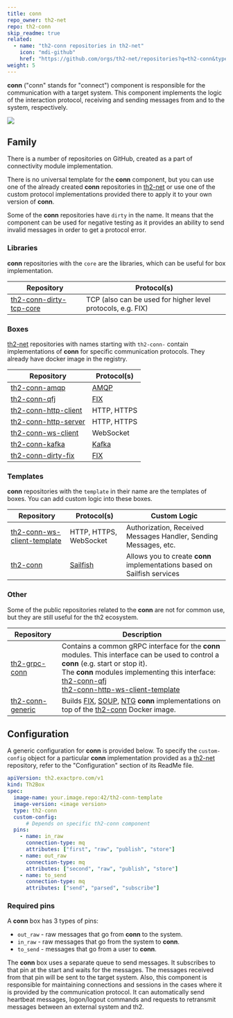 ```yaml
---
title: conn
repo_owner: th2-net
repo: th2-conn
skip_readme: true
related:
  - name: "th2-conn repositories in th2-net"
    icon: "mdi-github"
    href: "https://github.com/orgs/th2-net/repositories?q=th2-conn&type=all&language=&sort="
weight: 5
---
```


**conn** ("conn" stands for "connect") component is responsible for the communication with a target system. 
This component implements the logic of the interaction protocol, receiving and sending messages from and to the system, respectively.

<!--more-->

![](/img/boxes/exactpro/th2-conn/th2-conn.png)

## Family

There is a number of repositories on GitHub, created as a part of connectivity module implementation. 

There is no universal template for the **conn** component, but you can use one of the already created **conn** repositories in [th2-net](https://github.com/th2-net) or use one of the custom protocol implementations provided there to apply it to your own version of **conn**.

<notice note>

Some of the **conn** repositories have `dirty` in the name. 
It means that the component can be used for negative testing as it provides an ability to send invalid messages in order to get a protocol error.

</notice>

### Libraries

**conn** repositories with the `core` are the libraries, which can be useful for box implementation. 

|Repository|Protocol(s)|
|----------|-----------|
|[th2-conn-dirty-tcp-core](https://github.com/th2-net/th2-conn-dirty-tcp-core) |TCP (also can be used for higher level protocols, e.g. FIX)|

### Boxes

[th2-net](https://github.com/th2-net) repositories with names starting with `th2-conn-` contain implementations of **conn**  for specific communication protocols. They already have docker image in the registry.

|Repository|Protocol(s)|
|----------|-----------|
|[th2-conn-amqp](https://github.com/th2-net/th2-conn-amqp)|[AMQP](https://www.amqp.org/)|
|[th2-conn-qfj](https://github.com/th2-net/th2-conn-qfj)|[FIX](https://www.fixtrading.org/what-is-fix/)|
|[th2-conn-http-client](https://github.com/th2-net/th2-conn-http-client)|HTTP, HTTPS|
|[th2-conn-http-server](https://github.com/th2-net/th2-conn-http-server)|HTTP, HTTPS|
|[th2-conn-ws-client](https://github.com/th2-net/th2-conn-ws-client)|WebSocket|
|[th2-conn-kafka](https://github.com/th2-net/th2-conn-kafka)|[Kafka](https://kafka.apache.org/)|
|[th2-conn-dirty-fix](https://github.com/th2-net/th2-conn-dirty-fix)|[FIX](https://www.fixtrading.org/what-is-fix/)|

### Templates

**conn** repositories with the `template` in their name are the templates of boxes. You can add custom logic into these boxes. 

|Repository|Protocol(s)|Custom Logic|
|----------|-----------|------------|
|[th2-conn-ws-client-template](https://github.com/th2-net/th2-conn-http-ws-client-template)|HTTP, HTTPS, WebSocket|Authorization, Received Messages Handler, Sending Messages, etc.|
|[th2-conn](https://github.com/th2-net/th2-conn)|[Sailfish](https://github.com/Exactpro/sailfish-core)|Allows you to create **conn** implementations based on Sailfish services|

### Other

Some of the public repositories related to the **conn** are not for common use, but they are still useful for the th2 ecosystem.

|Repository| Description                                                                                                                                                                                                                                                                                                                                         |
|----------|-----------------------------------------------------------------------------------------------------------------------------------------------------------------------------------------------------------------------------------------------------------------------------------------------------------------------------------------------------|
|[th2-grpc-conn](https://github.com/th2-net/th2-grpc-conn)| Contains a common gRPC interface for the **conn** modules. This interface can be used to control a **conn** (e.g. start or stop it). <br> The **conn** modules implementing this interface: <br> [th2-conn-qfj](https://github.com/th2-net/th2-conn-qfj) <br> [th2-conn-http-ws-client-template](https://github.com/th2-net/th2-conn-http-ws-client-template) |
|[th2-conn-generic](https://github.com/th2-net/th2-conn-generic)| Builds [FIX](https://www.fixtrading.org/what-is-fix/), [SOUP](https://www.nasdaqtrader.com/content/technicalsupport/specifications/dataproducts/souptcp.pdf), [NTG](https://www.lseg.com/sites/default/files/content/documents/MIT203%20-%20Native%20Trading%20Gateway%20Specification%20-%20Issue%2010.4.pdf) **conn** implementations on top of the [th2-conn](https://github.com/th2-net/th2-conn) Docker image.|

## Configuration

A generic configuration for **conn** is provided below. 
To specify the `custom-config` object for a particular **conn** implementation provided as a [th2-net](https://github.com/th2-net) repository, refer to the "Configuration" section of its ReadMe file.

```yaml
apiVersion: th2.exactpro.com/v1
kind: Th2Box
spec:
  image-name: your.image.repo:42/th2-conn-template
  image-version: <image version>
  type: th2-conn
  custom-config:
      # Depends on specific th2-conn component
  pins:
    - name: in_raw
      connection-type: mq
      attributes: ["first", "raw", "publish", "store"]
    - name: out_raw
      connection-type: mq
      attributes: ["second", "raw", "publish", "store"]
    - name: to_send
      connection-type: mq
      attributes: ["send", "parsed", "subscribe"]
```

### Required pins

A **conn** box has 3 types of pins:

- `out_raw` - raw messages that go from **conn** to the system.
- `in_raw` - raw messages that go from the system to **conn**.
- `to_send` - messages that go from a user to **conn**.

The **conn** box uses a separate queue to send messages. 
It subscribes to that pin at the start and waits for the messages. 
The messages received from that pin will be sent to the target system. 
Also, this component is responsible for maintaining connections and sessions in the cases where it is provided by the communication protocol. 
It can automatically send <term term="heartbeat messages">heartbeat messages</term>, logon/logout commands and requests to retransmit messages between an external system and th2.
